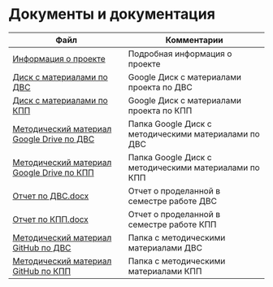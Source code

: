 # Документы и документация

| Файл                                             | Комментарии                                    |
| ------------------------------------------------ | ---------------------------------------------- |
| [Информация о проекте](https://github.com/DanielPetrow/PDUnity2020/blob/main/README.md) | Подробная информация о проекте |
| [Диск с материалами по ДВС](https://drive.google.com/drive/folders/1VvtcNlVwmfEkRlCcUutzGRLgceDrluz6?usp=sharing) | Google Диск с материалами проекта по ДВС|
| [Диск с материалами по КПП](https://drive.google.com/drive/folders/1HTHRfnxnfk79M68WTr56kxbwChZD4OdV?usp=sharing) | Google Диск с материалами проекта по КПП|
| [Методический материал Google Drive по ДВС](https://drive.google.com/drive/folders/1zZMUCb8CaNrkLvLyJumnhEP4RqXIOrx6?usp=sharing) | Папка Google Диск с методическими материалами по ДВС|
| [Методический материал Google Drive по КПП](https://drive.google.com/drive/folders/1NHrsGZWOwwmiYsZRgBLe137n2E9Q-AFL?usp=sharing) | Папка Google Диск с методическими материалами по КПП|
| [Отчет по ДВС.docx](https://github.com/DanielPetrow/PDUnity2020/blob/main/docs/%D0%9E%D1%82%D1%87%D0%B5%D1%82%20%D0%BA%D0%BE%D0%BC%D0%B0%D0%BD%D0%B4%D1%8B.%20Unity.%20%D0%94%D0%92%D0%A1.docx) | Отчет о проделанной в семестре работе ДВС|
| [Отчет по КПП.docx](https://github.com/DanielPetrow/PDUnity2020/blob/main/docs/%D0%9E%D1%82%D1%87%D0%B5%D1%82%20UNITY%20%D0%9C%D0%9A%D0%9F%D0%9F.docx) | Отчет о проделанной в семестре работе КПП|
| [Методический материал GitHub по ДВС](https://github.com/DanielPetrow/PDUnity2020/tree/main/docs/%D0%9C%D0%B5%D1%82%D0%BE%D0%B4%D0%B8%D1%87%D0%B5%D1%81%D0%BA%D0%B8%D0%B5%20%D0%BC%D0%B0%D1%82%D0%B5%D1%80%D0%B8%D0%B0%D0%BB%D1%8B/%D0%94%D0%92%D0%A1) | Папка с методическими материалами ДВС|
| [Методический материал GitHub по КПП](https://github.com/DanielPetrow/PDUnity2020/tree/main/docs/%D0%9C%D0%B5%D1%82%D0%BE%D0%B4%D0%B8%D1%87%D0%B5%D1%81%D0%BA%D0%B8%D0%B5%20%D0%BC%D0%B0%D1%82%D0%B5%D1%80%D0%B8%D0%B0%D0%BB%D1%8B/%D0%9A%D0%9F%D0%9F) | Папка с методическими материалами КПП|
